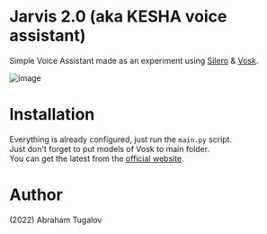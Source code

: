# Jarvis 2.0 (aka KESHA voice assistant)
Simple Voice Assistant made as an experiment using [Silero](https://github.com/snakers4/silero-models) & [Vosk](https://pypi.org/project/vosk/).

![image](https://i.pinimg.com/originals/63/e9/b7/63e9b72b983793f64bffc07fd14a0e62.jpg)

# Installation
Everything is already configured, just run the `main.py` script.<br>
Just don't forget to put models of Vosk to main folder.<br>
You can get the latest from the [official website](https://alphacephei.com/vosk/models).

# Author
(2022) Abraham Tugalov